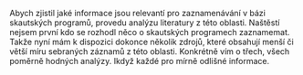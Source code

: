 Abych zjistil jaké informace jsou relevantí pro zaznamenávání v bázi skautských programů, provedu analýzu literatury z této oblasti. Naštěstí nejsem první kdo se rozhodl něco o skautských programech zaznamemat. Takže nyní mám k dispozici dokonce několik zdrojů, které obsahují menší či větší míru sebraných záznamů z této oblasti. Konkrétně vím o třech, všech poměrně hodných analýzy. Ikdyž každé pro mírně odlišné informace.
